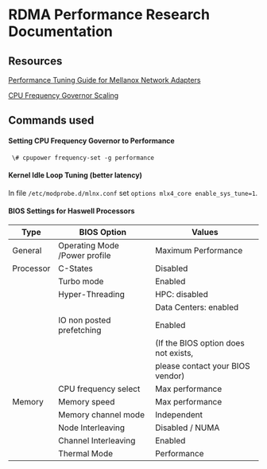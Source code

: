 # RDMA Performance Research Documentation

## Resources

[Performance Tuning Guide for Mellanox Network Adapters](http://www.mellanox.com/related-docs/prod_software/Performance_Tuning_Guide_for_Mellanox_Network_Adapters.pdf)

[CPU Frequency Governor Scaling](https://wiki.archlinux.org/index.php/CPU_frequency_scaling)

## Commands used

#### Setting CPU Frequency Governor to Performance

     \# cpupower frequency-set -g performance

#### Kernel Idle Loop Tuning (better latency)

In file `/etc/modprobe.d/mlnx.conf` set `options mlx4_core enable_sys_tune=1`.

#### BIOS Settings for Haswell Processors

| Type | BIOS Option | Values |
| ---- | ----------- | ------ |
| General | Operating Mode /Power profile | Maximum Performance |
| Processor | C-States | Disabled |
|           | Turbo mode | Enabled |
|           | Hyper-Threading | HPC: disabled |
|           |                 | Data Centers: enabled |
|           | IO non posted prefetching | Enabled |
|           | | (If the BIOS option does not exists, |
|           | | please contact your BIOS vendor) |
|           | CPU frequency select | Max performance |
| Memory | Memory speed | Max performance |
|        | Memory channel mode | Independent |
|        | Node Interleaving | Disabled / NUMA |
|        | Channel Interleaving | Enabled |
|        | Thermal Mode | Performance |
